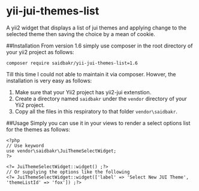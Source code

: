# yii-jui-themes-list
A yii2 widget that displays a list of jui themes and applying change to the selected theme then saving the choice by a mean of cookie.

##Installation
From version 1.6 simply use composer in the root directory of your yii2 project as follows:
```
composer require saidbakr/yii-jui-themes-list=1.6
```
Till this time I could not able to maintain it via composer. Howver, the installation is very easy as follows:

 1. Make sure that your Yii2 project has yii2-jui extenstion.
 2. Create a directory named `saidbakr` under the `vendor` directory of your Yii2 project.
 3. Copy all the files in this respiratory to that folder `vendor\saidbakr`.

##Usage
Simply you can use it in your views to render a select options list for the themes as follows:

```
<?php
// Use keyword
use vendor\saidbakr\JuiThemeSelectWidget;
?>

<?= JuiThemeSelectWidget::widget() ;?>
// Or supplying the options like the following
<?= JuiThemeSelectWidget::widget(['label' => 'Select New JUI Theme', 'themeListId' => 'fox']) ;?>

```
